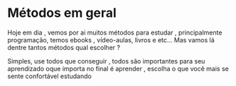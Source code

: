 # Métodos em geral

Hoje em dia , vemos por ai muitos métodos para estudar , principalmente programação, temos ebooks , vídeo-aulas, livros e etc... Mas vamos lá dentre tantos métodos qual escolher ? 

Simples, use todos que conseguir , todos são importantes para seu aprendizado oque importa no final é aprender , escolha o que você mais se sente confortável estudando
